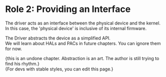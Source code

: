 # Role 2: Providing an Interface

The driver acts as an interface between the physical device and the kernel.  
In this case, the 'physical device' is inclusive of its internal firmware.  


The Driver abstracts the device as a simplified API.  
We will learn about HALs and PACs in future chapters. You can ignore them for now.  


{this is an undone chapter. Abstraction is an art. The author is still trying to find his rhythm.}  
{For devs with stable styles, you can edit this page.}  



